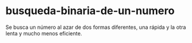 # busqueda-binaria-de-un-numero
Se busca un número al azar de dos formas diferentes, una rápida y la otra lenta y mucho menos eficiente.
